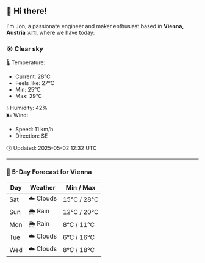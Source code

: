 ## 👋 Hi there!

I'm Jon, a passionate engineer and maker enthusiast based in **Vienna, Austria** 🇦🇹, where we have today:

### ☀️ Clear sky 

🌡️ Temperature: 
* Current: 28°C
* Feels like: 27°C
* Min: 25°C 
* Max: 29°C  

💧 Humidity: 42%  
🌬️ Wind: 
* Speed: 11 km/h 
* Direction: SE  

🕒 Updated: 2025-05-02 12:32 UTC

---

### 📅 5-Day Forecast for Vienna

| Day | Weather | Min / Max |
|-----|---------|------------|
| Sat | ☁️ Clouds | 15°C / 28°C |
| Sun | 🌦️ Rain | 12°C / 20°C |
| Mon | 🌦️ Rain | 8°C / 11°C |
| Tue | ☁️ Clouds | 6°C / 16°C |
| Wed | ☁️ Clouds | 8°C / 18°C |
